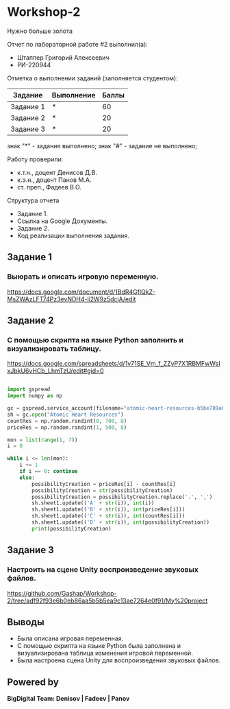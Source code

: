 # Workshop-2
Нужно больше золота

Отчет по лабораторной работе #2 выполнил(а):
- Штаппер Григорий Алексеевич
- РИ-220944
  
Отметка о выполнении заданий (заполняется студентом):

| Задание | Выполнение | Баллы |
| ------ | ------ | ------ |
| Задание 1 | * | 60 |
| Задание 2 | * | 20 |
| Задание 3 | * | 20 |

знак "*" - задание выполнено; знак "#" - задание не выполнено;

Работу проверили:
- к.т.н., доцент Денисов Д.В.
- к.э.н., доцент Панов М.А.
- ст. преп., Фадеев В.О.

Структура отчета

- Задание 1.
- Ссылка на Google Документы.
- Задание 2.
- Код реализации выполнения задания.

## Задание 1
### Выюрать и описать игровую переменную.

https://docs.google.com/document/d/1BdR4GflQkZ-MsZWAzLFT74Pz3evNDH4-li2W9z5dcjA/edit

## Задание 2
### С помощью скрипта на языке Python заполнить и визуализировать таблицу.

https://docs.google.com/spreadsheets/d/1v71SE_Vm_f_ZZyP7X1RBMFwWsIxJbkU6vHCb_LhmTzU/edit#gid=0

```py

import gspread
import numpy as np

gc = gspread.service_account(filename="atomic-heart-resources-b5be789ab3a6.json")
sh = gc.open("Atomic Heart Resources")
countRes = np.random.randint(0, 700, 8)
priceRes = np.random.randint(1, 500, 8)

mon = list(range(1, 7))
i = 0

while i <= len(mon):
    i += 1
    if i == 0: continue
    else:
        possibilityCreation = priceRes[i] - countRes[i]
        possibilityCreation = str(possibilityCreation)
        possibilityCreation = possibilityCreation.replace('.', ',')        
        sh.sheet1.update(('A' + str(i)), int(i))
        sh.sheet1.update(('B' + str(i)), int(priceRes[i]))
        sh.sheet1.update(('C' + str(i)), int(countRes[i]))
        sh.sheet1.update(('D' + str(i)), int(possibilityCreation))
        print(possibilityCreation)

```

## Задание 3
### Настроить на сцене Unity воспроизведение звуковых файлов.

https://github.com/Gashap/Workshop-2/tree/adf92f93e6b0eb86aa5b5b5ea9c13ae7264e0f91/My%20project

## Выводы

- Была описана игровая переменная.
- С помощью скрипта на языке Python была заполнена и визуализирована таблица изменения игровой переменной.
- Была настроена сцена Unity для воспроизведения звуковых файлов. 

## Powered by

**BigDigital Team: Denisov | Fadeev | Panov**
